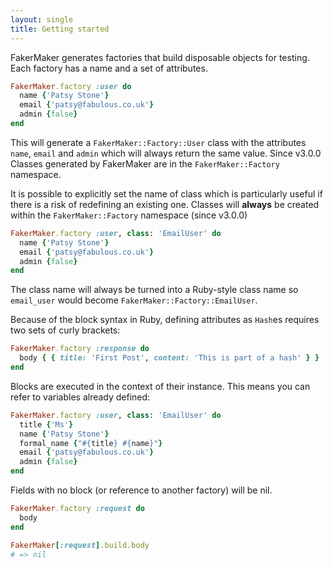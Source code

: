 ```yaml
---
layout: single
title: Getting started
---
```


FakerMaker generates factories that build disposable objects for testing. Each factory has a name and a set of attributes.

```ruby
FakerMaker.factory :user do
  name {'Patsy Stone'}
  email {'patsy@fabulous.co.uk'}
  admin {false}
end
```

This will generate a `FakerMaker::Factory::User` class with the attributes `name`, `email` and `admin` which will always return the same value.
Since v3.0.0 Classes generated by FakerMaker are in the `FakerMaker::Factory` namespace.

It is possible to explicitly set the name of class which is particularly useful if there is a risk of redefining an existing one. Classes will **always** be created within the `FakerMaker::Factory` namespace (since v3.0.0)

```ruby
FakerMaker.factory :user, class: 'EmailUser' do
  name {'Patsy Stone'}
  email {'patsy@fabulous.co.uk'}
  admin {false}
end
```

The class name will always be turned into a Ruby-style class name so `email_user` would become `FakerMaker::Factory::EmailUser`.

Because of the block syntax in Ruby, defining attributes as `Hash`es requires two sets of curly brackets:

```ruby
FakerMaker.factory :response do
  body { { title: 'First Post', content: 'This is part of a hash' } }
end
```

Blocks are executed in the context of their instance. This means you can refer to variables already defined:

```ruby
FakerMaker.factory :user, class: 'EmailUser' do
  title {'Ms'}
  name {'Patsy Stone'}
  formal_name {"#{title} #{name}"}
  email {'patsy@fabulous.co.uk'}
  admin {false}
end
```

Fields with no block (or reference to another factory) will be nil.

```ruby
FakerMaker.factory :request do
  body
end

FakerMaker[:request].build.body
# => nil
```

